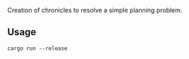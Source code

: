 Creation of chronicles to resolve a simple planning problem.

## Usage

```shell
cargo run --release
```
